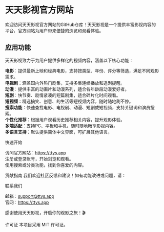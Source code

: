 # 天天影视官方网站  
欢迎访问天天影视官方网站的GitHub仓库！天天影视是一个提供丰富影视内容的平台，官方网站为用户带来便捷的浏览和观看体验。  

## 应用功能  
天天影视致力于为用户提供多样化的视频内容，涵盖以下核心功能：  

**电影**：提供最新上映和经典电影，支持按类型、年份、评分等筛选，满足不同观影需求。  
**电视剧**：涵盖国内外热门剧集，支持多集连续播放和追剧提醒。  
**动漫**：提供丰富的动画片和动漫系列，适合各年龄段动漫爱好者。  
**短剧**：快节奏、剧情紧凑的短篇剧集，适合碎片化时间观看。  
**短视频**：精选搞笑、创意、的生活等短视频内容，随时随地刷不停。  
**搜索功能**：快速查找电影、电视剧、动漫、短剧或短视频，支持关键词和演员搜索。  
**个性化推荐**：根据用户观看历史推荐相关内容，提升观影体验。  
**多端适配**：支持PC、平板和手机，随时随地畅享影视内容。  
**多语言支持**：默认提供简体中文界面，可扩展其他语言。

快速开始

访问官方网站：https://ttys.app  
注册或登录账号，开始浏览和观看。  
使用搜索或分类功能，找到你喜爱的内容。

贡献指南
我们欢迎社区反馈和建议！如有功能改进或问题，请：  

联系我们

邮箱：support@ttys.app  
官网：https://ttys.app

感谢使用天天影视，开启你的观影之旅！🎬

许可证
本项目采用 MIT 许可证。
